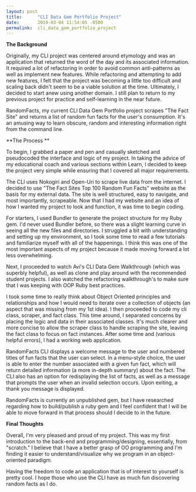 ```yaml
---
layout: post
title:      "CLI Data Gem Portfolio Project"
date:       2019-03-04 11:54:05 -0500
permalink:  cli_data_gem_portfolio_project
---
```



**The Background**

Originally, my CLI project was centered around etymology and was an application that returned the word of the day and its associated information. It required a lot of refactoring in order to avoid common anti-patterns as well as implement new features. While refactoring and attempting to add new features, I felt that the project was becoming a little too difficult and scaling back didn't seem to be a viable solution at the time. Ultimately, I decided to start anew using another domain. I still plan to return to my previous project for practice and self-learning in the near future.

RandomFacts, my current CLI Data Gem Portfolio project scrapes "The Fact Site" and returns a list of random fun facts for the user's consumption. It's an amusing way to learn obscure, random and interesting information right from the command line.

**The Process **

To begin, I grabbed a paper and pen and casually sketched and pseudocoded the interface and logic of my project. In taking the advice of my educational coach and various sections within Learn, I decided to keep the project very simple while ensuring that I covered all major requirements. 

The CLI uses Nokogiri and Open-Uri to scrape live data from the internet. I decided to use "The Fact Sites Top 100 Random Fun Facts" website as the basis for my external data. The site is well structured, easy to navigate, and most importantly, scrapeable. Now that I had my website and an idea of how I wanted my project to look and function, it was time to begin coding. 

For starters, I used Bundler to generate the project structure for my Ruby gem. I'd never used Bundler before, so there was a slight learning curve in seeing all the new files and directories. I struggled a bit with understanding and setting up my environment, so I took some time to read a few tutorials and familiarize myself with all of the happenings. I think this was one of the most important aspects of my project because it made moving forward a lot less overwhelming. 

Next, I proceeded to watch Avi's CLI Data Gem Walkthrough (which was superbly helpful), as well as clone and play around with the recommended student projects.  I also watched the refactoring walkthrough's to make sure that I was keeping with OOP Ruby best practices. 

I took some time to really think about Object Oriented principles and relationships and how I would need to iterate over a collection of objects (an aspect that was missing from my 1st idea). I then proceeded to code my cli class, scraper, and fact class. This time around, I separated concerns by placing the logic and data in their associated classes. It's much clearer and more concise to allow the scraper class to handle scraping the site, leaving the fact class to focus on fact instances. After some time and (various helpful errors), I had a working web application.

RandomFacts CLI displays a welcome message to the user and numbered titles of fun facts that the user can select. In a menu-style choice, the user is able to enter the number associated with a given fun fact, which will return detailed information (a more in-depth summary) about the fact. The CLI also has an option for redisplaying the list of facts, as well as a message that prompts the user when an invalid selection occurs. Upon exiting, a thank you message is displayed.

RandomFacts is currently an unpublished gem, but I have researched regarding how to build/publish a ruby gem and I feel confident that I will be able to move forward in that process should I decide to in the future. 

**Final Thoughts**

Overall, I'm very pleased and proud of my project. This was my first introduction to the back-end and programming/designing, essentially, from "scratch." I believe that I have a better grasp of OO programming and I'm finding it easier to understand/visualize why we program in an object-oriented paradigm. 

Having the freedom to code an application that is of interest to yourself is pretty cool. I hope those who use the CLI have as much fun discovering random facts as I do. 

 









 









